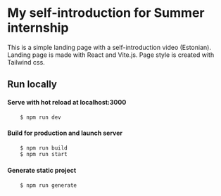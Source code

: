 
# My self-introduction for Summer internship

This is a simple landing page with a self-introduction video (Estonian). Landing page is made with React and Vite.js. 
Page style is created with Tailwind css.


## Run locally

#### Serve with hot reload at localhost:3000

```bash
    $ npm run dev
```
#### Build for production and launch server
```bash
    $ npm run build
    $ npm run start
```
#### Generate static project
```bash
    $ npm run generate
```

